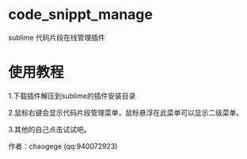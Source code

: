 # code_snippt_manage
sublime 代码片段在线管理插件
# 使用教程

1.下载插件解压到sublime的插件安装目录

2.鼠标右键会显示代码片段管理菜单，鼠标悬浮在此菜单可以显示二级菜单。

3.其他的自己点击试试吧。

作者：chaogege (qq:940072923)

